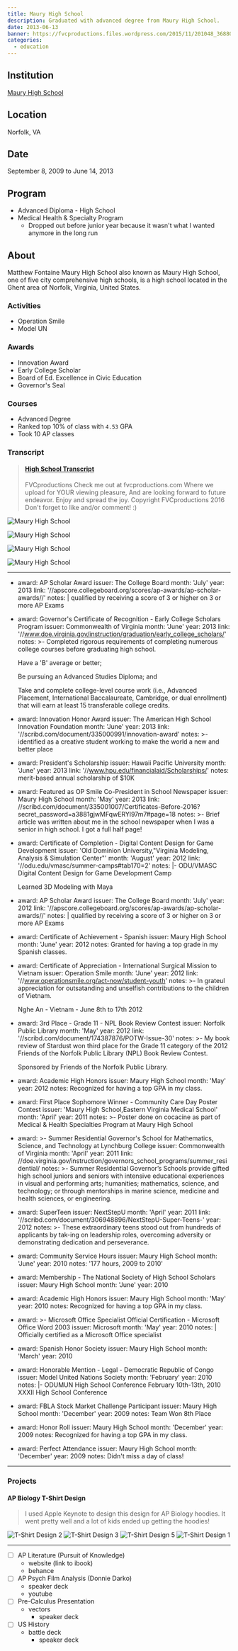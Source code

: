 ```yaml
---
title: Maury High School
description: Graduated with advanced degree from Maury High School.
date: 2013-06-13
banner: https://fvcproductions.files.wordpress.com/2015/11/201048_3688026930399_442436614_o.jpg
categories:
  - education
---
```


## Institution

[Maury High School](//www.npsk12.com/mhs)

## Location

Norfolk, VA

## Date

September 8, 2009 to June 14, 2013

## Program

* Advanced Diploma - High School
* Medical Health & Specialty Program
  * Dropped out before junior year because it wasn't what I wanted anymore in the long run

## About

Matthew Fontaine Maury High School also known as Maury High School, one of five city comprehensive high schools, is a high school located in the Ghent area of Norfolk, Virginia, United States.

### Activities

* Operation Smile
* Model UN

### Awards

* Innovation Award
* Early College Scholar
* Board of Ed. Excellence in Civic Education
* Governor's Seal

### Courses

* Advanced Degree
* Ranked top 10% of class with `4.53` GPA
* Took 10 AP classes

### Transcript

<blockquote class="embedly-card"><h4><a href="https://www.scribd.com/document/353206754/high-school-transcript">High School Transcript</a></h4><p>FVCproductions Check me out at fvcproductions.com Where we upload for YOUR viewing pleasure, And are looking forward to future endeavor. Enjoy and spread the joy. Copyright FVCproductions 2016 Don't forget to like and/or comment! :)</p></blockquote>
<script async src="//cdn.embedly.com/widgets/platform.js" charset="UTF-8"></script>

![Maury High School](https://i1.wp.com/fvcproductions.files.wordpress.com/2015/11/201048_3688026930399_442436614_o.jpg?w=746&h=499&crop&ssl=1&zoom=2)

![Maury High School](https://i2.wp.com/fvcproductions.files.wordpress.com/2015/11/img_0849.jpg?w=246&h=184&crop&ssl=1&zoom=2)

![Maury High School](https://i0.wp.com/fvcproductions.files.wordpress.com/2015/11/img_0847.jpg?w=246&h=184&crop&ssl=1&zoom=2)

![Maury High School](https://i2.wp.com/fvcproductions.files.wordpress.com/2015/11/img_0848.jpg?w=496&h=372&crop&ssl=1&zoom=2)

---

* award: AP Scholar Award
  issuer: The College Board
  month: 'July'
  year: 2013
  link: '//apscore.collegeboard.org/scores/ap-awards/ap-scholar-awards//'
  notes: |
  qualified by receiving a score of 3 or higher on 3 or more AP Exams
* award: Governor's Certificate of Recognition - Early College Scholars Program
  issuer: Commonwealth of Virginia
  month: 'June'
  year: 2013
  link: '//www.doe.virginia.gov/instruction/graduation/early_college_scholars/'
  notes: >-
  Completed rigorous requirements of completing numerous college courses
  before graduating high school.

  Have a 'B' average or better;

  Be pursuing an Advanced Studies Diploma; and

  Take and complete college-level course work (i.e., Advanced Placement,
  International Baccalaureate, Cambridge, or dual enrollment) that will earn
  at least 15 transferable college credits.

* award: Innovation Honor Award
  issuer: The American High School Innovation Foundation
  month: 'June'
  year: 2013
  link: '//scribd.com/document/335000991/innovation-award'
  notes: >-
  identified as a creative student working to make the world a new and
  better place
* award: President's Scholarship
  issuer: Hawaii Pacific University
  month: 'June'
  year: 2013
  link: '//www.hpu.edu/financialaid/Scholarships/'
  notes: merit-based annual scholarship of $10K
* award: Featured as OP Smile Co-President in School Newspaper
  issuer: Maury High School
  month: 'May'
  year: 2013
  link: //scribd.com/document/335001007/Certificates-Before-2016?secret_password=a3881gjwMFqwERYl97m7#page=18
  notes: >-
  Brief article was written about me in the school newspaper when I was a
  senior in high school. I got a full half page!
* award: Certificate of Completion - Digital Content Design for Game Development
  issuer: 'Old Dominion University,"Virginia Modeling, Analysis & Simulation Center"'
  month: 'August'
  year: 2012
  link: '//odu.edu/vmasc/summer-camps#tab170=2'
  notes: |-
  ODU/VMASC Digital Content Design for Game Development Camp

  Learned 3D Modeling with Maya

* award: AP Scholar Award
  issuer: The College Board
  month: 'July'
  year: 2012
  link: '//apscore.collegeboard.org/scores/ap-awards/ap-scholar-awards//'
  notes: |
  qualified by receiving a score of 3 or higher on 3 or more AP Exams
* award: Certificate of Achievement - Spanish
  issuer: Maury High School
  month: 'June'
  year: 2012
  notes: Granted for having a top grade in my Spanish classes.
* award: Certificate of Appreciation - International Surgical Mission to Vietnam
  issuer: Operation Smile
  month: 'June'
  year: 2012
  link: '//www.operationsmile.org/act-now/student-youth'
  notes: >-
  In grateul appreciation for outsatanding and unselfish contributions to
  the children of Vietnam.

  Nghe An - Vietnam - June 8th to 17th 2012

* award: 3rd Place - Grade 11 - NPL Book Review Contest
  issuer: Norfolk Public Library
  month: 'May'
  year: 2012
  link: '//scribd.com/document/174387876/POTW-Issue-30'
  notes: >-
  My book review of Stardust won third place for the Grade 11 category of
  the 2012 Friends of the Norfolk Public Library (NPL) Book Review Contest.

  Sponsored by Friends of the Norfolk Public Library.

* award: Academic High Honors
  issuer: Maury High School
  month: 'May'
  year: 2012
  notes: Recognized for having a top GPA in my class.
* award: First Place Sophomore Winner - Community Care Day Poster Contest
  issuer: 'Maury High School,Eastern Virginia Medical School'
  month: 'April'
  year: 2011
  notes: >-
  Poster done on cocacine as part of Medical & Health Specialties Program at
  Maury High School
* award: >-
  Summer Residential Governor's School for Mathematics, Science, and
  Technology at Lynchburg College
  issuer: Commonwealth of Virginia
  month: 'April'
  year: 2011
  link: //doe.virginia.gov/instruction/governors_school_programs/summer_residential/
  notes: >-
  Summer Residential Governor’s Schools provide gifted high school juniors
  and seniors with intensive educational experiences in visual and
  performing arts; humanities; mathematics, science, and technology; or
  through mentorships in marine science, medicine and health sciences, or
  engineering.
* award: SuperTeen
  issuer: NextStepU
  month: 'April'
  year: 2011
  link: '//scribd.com/document/306948896/NextStepU-Super-Teens-'
  year: 2012
  notes: >-
  These extraordinary teens stood out from hundreds of applicants by tak-ing
  on leadership roles, overcoming adversity or demonstrating dedication and
  perseverance.
* award: Community Service Hours
  issuer: Maury High School
  month: 'June'
  year: 2010
  notes: '177 hours, 2009 to 2010'
* award: Membership - The National Society of High School Scholars
  issuer: Maury High School
  month: 'June'
  year: 2010
* award: Academic High Honors
  issuer: Maury High School
  month: 'May'
  year: 2010
  notes: Recognized for having a top GPA in my class.
* award: >-
  Microsoft Office Specialist Official Certification - Microsoft Office Word
  2003
  issuer: Microsoft
  month: 'May'
  year: 2010
  notes: |
  Officially certified as a Microsoft Office specialist
* award: Spanish Honor Society
  issuer: Maury High School
  month: 'March'
  year: 2010
* award: Honorable Mention - Legal - Democratic Republic of Congo
  issuer: Model United Nations Society
  month: 'February'
  year: 2010
  notes: |-
  ODUMUN High School Conference February 10th-13th, 2010
  XXXII High School Conference
* award: FBLA Stock Market Challenge Participant
  issuer: Maury High School
  month: 'December'
  year: 2009
  notes: Team Won 8th Place
* award: Honor Roll
  issuer: Maury High School
  month: 'December'
  year: 2009
  notes: Recognized for having a top GPA in my class.
* award: Perfect Attendance
  issuer: Maury High School
  month: 'December'
  year: 2009
  notes: Didn't miss a day of class!

---

### Projects

#### AP Biology T-Shirt Design

> I used Apple Keynote to design this design for AP Biology hoodies. It went pretty well and a lot of kids ended up getting the hoodies!

![T-Shirt Design 2](https://i.imgur.com/0mctYEj.jpg)
![T-Shirt Design 3](https://i.imgur.com/Fjd1gQw.jpg)
![T-Shirt Design 5](https://i.imgur.com/ZBWr5WY.jpg)
![T-Shirt Design 1](https://i.imgur.com/2BzL3vL.jpg)

---

* [ ] AP Literature (Pursuit of Knowledge)
  * website (link to ibook)
  * behance
* [ ] AP Psych Film Analysis (Donnie Darko)
  * speaker deck
  * youtube
* [ ] Pre-Calculus Presentation
  * vectors
    * speaker deck
* [ ] US History
  * battle deck
    * speaker deck
